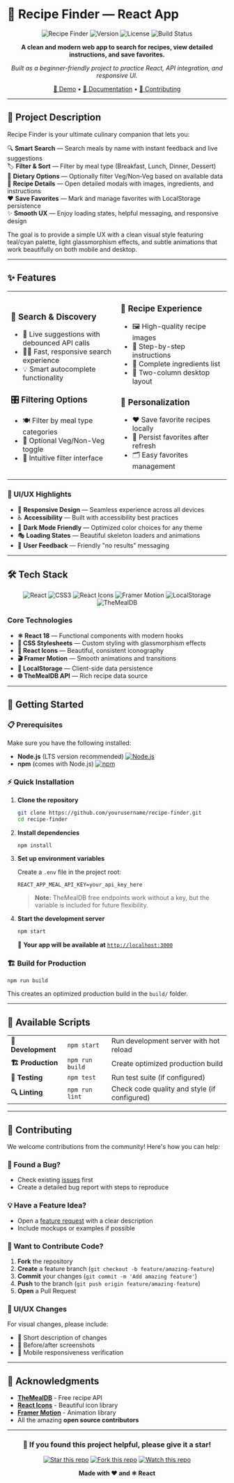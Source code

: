 # 🍳 Recipe Finder — React App

<div align="center">

![Recipe Finder](https://img.shields.io/badge/Recipe-Finder-teal?style=for-the-badge&logo=react&logoColor=white)
![Version](https://img.shields.io/badge/version-1.0.0-brightgreen?style=for-the-badge)
![License](https://img.shields.io/badge/license-MIT-blue?style=for-the-badge)
![Build Status](https://img.shields.io/badge/build-passing-success?style=for-the-badge)

**A clean and modern web app to search for recipes, view detailed instructions, and save favorites.**

*Built as a beginner-friendly project to practice React, API integration, and responsive UI.*

[🚀 Demo](#getting-started) • [📖 Documentation](#features) • [🤝 Contributing](#contributing)

</div>

---

## 🎯 Project Description

Recipe Finder is your ultimate culinary companion that lets you:

🔍 **Smart Search** — Search meals by name with instant feedback and live suggestions  
🏷️ **Filter & Sort** — Filter by meal type (Breakfast, Lunch, Dinner, Dessert)  
🌱 **Dietary Options** — Optionally filter Veg/Non‑Veg based on available data  
📱 **Recipe Details** — Open detailed modals with images, ingredients, and instructions  
❤️ **Save Favorites** — Mark and manage favorites with LocalStorage persistence  
✨ **Smooth UX** — Enjoy loading states, helpful messaging, and responsive design  

The goal is to provide a simple UX with a clean visual style featuring teal/cyan palette, light glassmorphism effects, and subtle animations that work beautifully on both mobile and desktop.

---

## ✨ Features

<table>
<tr>
<td width="50%">

### 🔎 Search & Discovery
- 🎯 Live suggestions with debounced API calls
- 🏃‍♂️ Fast, responsive search experience
- 💡 Smart autocomplete functionality

### 🎛️ Filtering Options
- 🍽️ Filter by meal type categories
- 🌿 Optional Veg/Non-Veg toggle
- 🎨 Intuitive filter interface

</td>
<td width="50%">

### 📖 Recipe Experience
- 🖼️ High-quality recipe images
- 📝 Step-by-step instructions
- 🥘 Complete ingredients list
- 📱 Two-column desktop layout

### 💾 Personalization
- ❤️ Save favorite recipes locally
- 🔄 Persist favorites after refresh
- 🗂️ Easy favorites management

</td>
</tr>
</table>

### 🎨 UI/UX Highlights
- 🌊 **Responsive Design** — Seamless experience across all devices
- ♿ **Accessibility** — Built with accessibility best practices
- 🌙 **Dark Mode Friendly** — Optimized color choices for any theme
- 🎭 **Loading States** — Beautiful skeleton loaders and animations
- 💬 **User Feedback** — Friendly "no results" messaging

---

## 🛠️ Tech Stack

<div align="center">

![React](https://img.shields.io/badge/React-18-61DAFB?style=for-the-badge&logo=react&logoColor=black)
![CSS3](https://img.shields.io/badge/CSS3-Stylesheets-1572B6?style=for-the-badge&logo=css3&logoColor=white)
![React Icons](https://img.shields.io/badge/React-Icons-E10098?style=for-the-badge&logo=react&logoColor=white)
![Framer Motion](https://img.shields.io/badge/Framer-Motion-0055FF?style=for-the-badge&logo=framer&logoColor=white)
![LocalStorage](https://img.shields.io/badge/Local-Storage-FFA500?style=for-the-badge&logo=html5&logoColor=white)
![TheMealDB](https://img.shields.io/badge/TheMealDB-API-FF6B6B?style=for-the-badge&logo=api&logoColor=white)

</div>

### Core Technologies
- **⚛️ React 18** — Functional components with modern hooks
- **🎨 CSS Stylesheets** — Custom styling with glassmorphism effects
- **🎯 React Icons** — Beautiful, consistent iconography
- **🎬 Framer Motion** — Smooth animations and transitions
- **💾 LocalStorage** — Client-side data persistence
- **🌐 TheMealDB API** — Rich recipe data source

---

## 🚀 Getting Started

### 📋 Prerequisites

Make sure you have the following installed:
- **Node.js** (LTS version recommended) [![Node.js](https://img.shields.io/badge/Node.js-LTS-339933?style=flat-square&logo=node.js&logoColor=white)](https://nodejs.org/)
- **npm** (comes with Node.js) [![npm](https://img.shields.io/badge/npm-latest-CB3837?style=flat-square&logo=npm&logoColor=white)](https://www.npmjs.com/)

### ⚡ Quick Installation

1. **Clone the repository**
   ```bash
   git clone https://github.com/yourusername/recipe-finder.git
   cd recipe-finder
   ```

2. **Install dependencies**
   ```bash
   npm install
   ```

3. **Set up environment variables**
   
   Create a `.env` file in the project root:
   ```env
   REACT_APP_MEAL_API_KEY=your_api_key_here
   ```
   
   > **Note:** TheMealDB free endpoints work without a key, but the variable is included for future flexibility.

4. **Start the development server**
   ```bash
   npm start
   ```
   
   🎉 **Your app will be available at** [`http://localhost:3000`](http://localhost:3000)

### 🏗️ Build for Production

```bash
npm run build
```

This creates an optimized production build in the `build/` folder.

---

## 📜 Available Scripts

<table>
<tr>
<td><strong>🚀 Development</strong></td>
<td><code>npm start</code></td>
<td>Run development server with hot reload</td>
</tr>
<tr>
<td><strong>🏗️ Production</strong></td>
<td><code>npm run build</code></td>
<td>Create optimized production build</td>
</tr>
<tr>
<td><strong>🧪 Testing</strong></td>
<td><code>npm test</code></td>
<td>Run test suite (if configured)</td>
</tr>
<tr>
<td><strong>🔍 Linting</strong></td>
<td><code>npm run lint</code></td>
<td>Check code quality and style (if configured)</td>
</tr>
</table>

---

## 🤝 Contributing

We welcome contributions from the community! Here's how you can help:

### 🐛 Found a Bug?
- Check existing [issues](../../issues) first
- Create a detailed bug report with steps to reproduce

### 💡 Have a Feature Idea?
- Open a [feature request](../../issues/new) with a clear description
- Include mockups or examples if possible

### 🔧 Want to Contribute Code?
1. **Fork** the repository
2. **Create** a feature branch (`git checkout -b feature/amazing-feature`)
3. **Commit** your changes (`git commit -m 'Add amazing feature'`)
4. **Push** to the branch (`git push origin feature/amazing-feature`)
5. **Open** a Pull Request

### 🎨 UI/UX Changes
For visual changes, please include:
- 📝 Short description of changes
- 📸 Before/after screenshots
- 📱 Mobile responsiveness verification

---

## 🙏 Acknowledgments

- **[TheMealDB](https://www.themealdb.com/)** - Free recipe API
- **[React Icons](https://react-icons.github.io/react-icons/)** - Beautiful icon library
- **[Framer Motion](https://www.framer.com/motion/)** - Animation library
- All the amazing **open source contributors**

---

<div align="center">

### 🌟 If you found this project helpful, please give it a star!

[![Star this repo](https://img.shields.io/github/stars/yourusername/recipe-finder?style=social)](../../stargazers)
[![Fork this repo](https://img.shields.io/github/forks/yourusername/recipe-finder?style=social)](../../network/members)
[![Watch this repo](https://img.shields.io/github/watchers/yourusername/recipe-finder?style=social)](../../watchers)

**Made with ❤️ and ⚛️ React**

</div>
